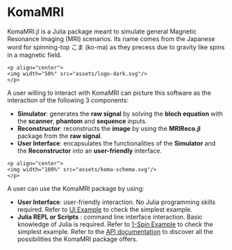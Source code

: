 # KomaMRI

KomaMRI.jl is a Julia package meant to simulate general Magnetic Resonance Imaging (MRI) scenarios. Its name comes from the Japanese word for spinning-top こま (ko-ma) as they precess due to gravity like spins in a magnetic field.

```@raw html
<p align="center">
<img width="50%" src="assets/logo-dark.svg"/>
</p>
```

A user willing to interact with KomaMRI can picture this software as the interaction of the following 3 components:
* **Simulator**: generates the **raw signal** by solving the **bloch equation** with the **scanner**, **phantom** and **sequence** inputs.
* **Reconstructor**: reconstructs the **image** by using the **MRIReco.jl** package from the **raw signal**.
* **User Interface**: encapsulates the functionalities of the **Simulator** and the **Reconstructor** into an **user-friendly** interface.

```@raw html
<p align="center">
<img width="100%" src="assets/koma-schema.svg"/>
</p>
```

A user can use the KomaMRI package by using:
* **User Interface**: user-friendly interaction. No Julia programming skills required. Refer to [UI Example](getting-started.md#UI-Example) to check the simplest example.
* **Julia REPL or Scripts** : command line interface interaction. Basic knowledge of Julia is required. Refer to [1-Spin Example](simulation-examples.md#Spin-Example) to check the simplest example. Refer to the [API documentation](api.md) to discover all the possibilities the KomaMRI package offers.

